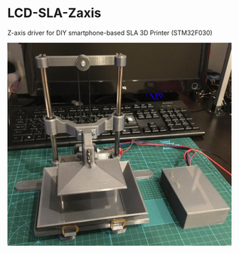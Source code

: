 # LCD-SLA-Zaxis
Z-axis driver for DIY smartphone-based SLA 3D Printer (STM32F030)

![DevicePhoto](https://github.com/OTRIUM/LCD-SLA-Zaxis/blob/master/DevicePhoto.jpg)
